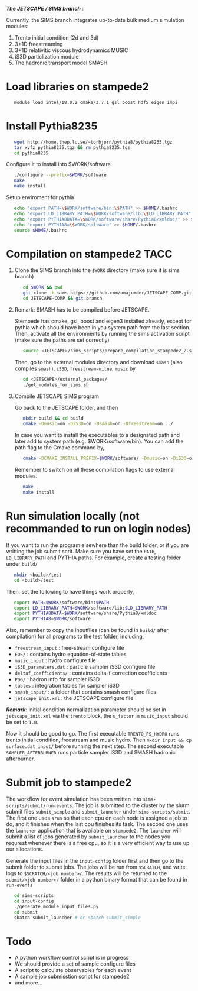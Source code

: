 ***The JETSCAPE / SIMS branch*** : 

Currently, the SIMS branch integrates up-to-date bulk medium simulation modules:

1. Trento initial condition (2d and 3d)
2. 3+1D freestreaming
3. 3+1D relativitic viscous hydrodynamics MUSIC
4. iS3D particlization module
5. The hadronic transport model SMASH

# Load libraries on stampede2

   ```bash
      module load intel/18.0.2 cmake/3.7.1 gsl boost hdf5 eigen impi
   ```

# Install Pythia8235

   ```bash
      wget http://home.thep.lu.se/~torbjorn/pythia8/pythia8235.tgz
      tar xvfz pythia8235.tgz && rm pythia8235.tgz
      cd pythia8235
   ```

   Configure it to install into $WORK/software

   ```bash
      ./configure --prefix=$WORK/software
      make
      make install
   ```

   Setup enviroment for pythia

   ```bash
      echo "export PATH=\$WORK/software/bin:\$PATH" >> $HOME/.bashrc
      echo "export LD_LIBRARY_PATH=\$WORK/software/lib:\$LD_LIBRARY_PATH" >> $HOME/.bashrc
      echo "export PYTHIA8DATA=\$WORK/software/share/Pythia8/xmldoc/" >> $HOME/.bashrc
      echo "export PYTHIA8=\$WORK/software" >> $HOME/.bashrc
      source $HOME/.bashrc
   ```


# Compilation on stampede2 TACC

1. Clone the SIMS branch into the `$WORK` directory (make sure it is sims branch)

   ```bash
      cd $WORK && pwd
      git clone -b sims https://github.com/amajumder/JETSCAPE-COMP.git
      cd JETSCAPE-COMP && git branch
   ```

2. Remark: SMASH has to be compiled before JETSCAPE. 
  
   Stempede has cmake, gsl, boost and eigen3 installed already, except for pythia which should have been in you system path from the last section. Then, activate all the environments by running the sims activation script (make sure the paths are set correctly)

   ```bash
      source <JETSCAPE>/sims_scripts/prepare_compilation_stampede2_2.sh
   ```

   Then, go to the external modules directory and download `smash` (also compiles `smash`), `iS3D`, `freestream-milne`, `music` by
   
   ```bash
      cd <JETSCAPE>/external_packages/
      ./get_modules_for_sims.sh
   ```

3. Compile JETSCAPE SIMS program

   Go back to the JETSCAPE folder, and then

   ```bash
      mkdir build && cd build
      cmake -Dmusic=on -DiS3D=on -Dsmash=on -Dfreestream=on ../
   ```
   
   In case you want to install the executables to a designated path and later add to system path (e.g. $WORK/software/bin). You can add the path flag to the Cmake command by,
   
   ```bash
      cmake -DCMAKE_INSTALL_PREFIX=$WORK/software/ -Dmusic=on -DiS3D=on -Dsmash=on -Dfreestream=on ../ 
   ```

   Remember to switch on all those compilation flags to use external modules.

   ```bash
      make
      make install
   ``` 

# Run simulation locally (not recommanded to run on login nodes)

   If you want to run the program elsewhere than the build folder, or if you are writting the job submit scrit. Make sure you have set the `PATH`, `LD_LIBRARY_PATH` and PYTHIA paths. For example, create a testing folder under `build/`
   
   ```bash
      mkdir <build>/test
      cd <build>/test
   ```
   
   Then, set the following to have things work properly, 

   ```bash
      export PATH=$WORK/software/bin:$PATH
      export LD_LIBRARY_PATH=$WORK/software/lib:$LD_LIBRARY_PATH
      export PYTHIA8DATA=$WORK/software/share/Pythia8/xmldoc
      export PYTHIA8=$WORK/software
   ```

   Also, remember to copy the inputfiles (can be found in `build/` after compilation) for all programs to the test folder, including,
   
   * `freestream_input` : free-stream configure file
   * `EOS/` : contains hydro equation-of-state tables
   * `music_input` : hydro configure file  
   * `iS3D_parameters.dat` : particle sampler iS3D configure file
   * `deltaf_coefficients/` : contains delta-f correction coefficients
   * `PDG/` : hadron info for sampler iS3D
   * `tables` : integration tables for sampler iS3D
   * `smash_input/` : a folder that contains smash configure files
   * `jetscape_init.xml` : the JETSCAPE configure file

   ***Remark***: initial condition normalization parameter should be set in `jetscape_init.xml` via the `trento` block, the `s_factor` in `music_input` should be set to `1.0`.

   Now it should be good to go. The first executable `TRENTO_FS_HYDRO` runs trento initial condition, freestream and music hydro. Then `mkdir input && cp surface.dat input/` before running the next step. The second executable `SAMPLER_AFTERBURNER` runs particle sampler iS3D and SMASH hadronic afterburner. 

# Submit job to stampede2

   The workflow for event simulation has been written into `sims-scripts/submit/run-events`. The job is submitted to the cluster by the slurm submit files `submit_simple` and `submit_launcher` under `sims-scripts/submit`. 
   The first one uses `srun` so that each cpu on each node is assigned a job to do, and it finishes when the last cpu finishes its task.
   The second one uses the `launcher` application that is available on `stampede2`. 
   The `launcher` will submit a list of jobs generated by `submit_launcher` to the nodes you requrest whenever there is a free cpu, so it is a very efficient way to use up our allocations.
  
   Generate the input files in the `input-config` folder first and then go to the submit folder to submit jobs. 
   The jobs will be run from `$SCRATCH`, and write logs to `$SCRATCH/<job number>/`. The results will be returned to the `submit/<job number>/` folder in a python binary format that can be found in `run-events`
  
   ```bash
      cd sims-scripts
      cd input-config
      ./generate_module_input_files.py
      cd submit
      sbatch submit_launcher # or sbatch submit_simple
   ```

# Todo
 
   * A python workflow control script is in progress
   * We should provide a set of sample configure files
   * A script to calculate observables for each event
   * A sample job submisstion script for stampede2
   * and more...

